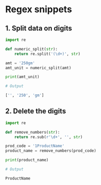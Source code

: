 # Regex snippets

## 1. Split data on digits

```python
import re

def numeric_split(str):
    return re.split('(\d+)', str)

amt = '250gm'    
amt_unit = numeric_split(amt)

print(amt_unit)

# Output

['', '250', 'gm']

```
## 2. Delete the digits

```python
import re

def remove_numbers(str):
    return re.sub(r'\d+', '', str)

prod_code = '1ProductName'
product_name = remove_numbers(prod_code)

print(product_name)

# Output

ProductName

```